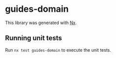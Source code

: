 # guides-domain

This library was generated with [Nx](https://nx.dev).

## Running unit tests

Run `nx test guides-domain` to execute the unit tests.
